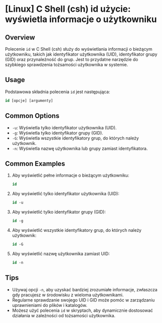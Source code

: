 # [Linux] C Shell (csh) id użycie: wyświetla informacje o użytkowniku

## Overview
Polecenie `id` w C Shell (csh) służy do wyświetlania informacji o bieżącym użytkowniku, takich jak identyfikator użytkownika (UID), identyfikator grupy (GID) oraz przynależność do grup. Jest to przydatne narzędzie do szybkiego sprawdzenia tożsamości użytkownika w systemie.

## Usage
Podstawowa składnia polecenia `id` jest następująca:

```csh
id [opcje] [argumenty]
```

## Common Options
- `-u`: Wyświetla tylko identyfikator użytkownika (UID).
- `-g`: Wyświetla tylko identyfikator grupy (GID).
- `-G`: Wyświetla wszystkie identyfikatory grup, do których należy użytkownik.
- `-n`: Wyświetla nazwę użytkownika lub grupy zamiast identyfikatora.

## Common Examples
1. Aby wyświetlić pełne informacje o bieżącym użytkowniku:
   ```csh
   id
   ```

2. Aby wyświetlić tylko identyfikator użytkownika (UID):
   ```csh
   id -u
   ```

3. Aby wyświetlić tylko identyfikator grupy (GID):
   ```csh
   id -g
   ```

4. Aby wyświetlić wszystkie identyfikatory grup, do których należy użytkownik:
   ```csh
   id -G
   ```

5. Aby wyświetlić nazwę użytkownika zamiast UID:
   ```csh
   id -n
   ```

## Tips
- Używaj opcji `-n`, aby uzyskać bardziej zrozumiałe informacje, zwłaszcza gdy pracujesz w środowisku z wieloma użytkownikami.
- Regularne sprawdzanie swojego UID i GID może pomóc w zarządzaniu uprawnieniami do plików i katalogów.
- Możesz użyć polecenia `id` w skryptach, aby dynamicznie dostosować działania w zależności od tożsamości użytkownika.